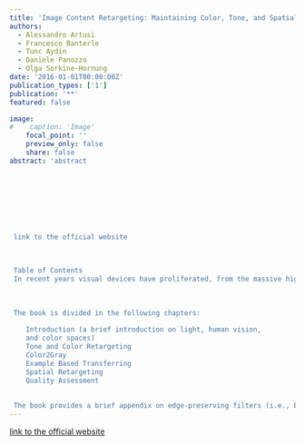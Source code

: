 ```yaml
---
title: 'Image Content Retargeting: Maintaining Color, Tone, and Spatial Consistency'
authors:
  - Alessandro Artusi
  - Francesco Banterle
  - Tunc Aydin
  - Daniele Panozzo
  - Olga Sorkine-Hornung
date: '2016-01-01T00:00:00Z'
publication_types: ['1']
publication: '**'
featured: false

image:
#    caption: 'Image'
    focal_point: ''
    preview_only: false
    share: false
abstract: 'abstract 	 	 	      link to the official website    Table of Contents In recent years visual devices have proliferated, from the massive high-resolution, high-contrast screens to the tiny ones on mobile phones, with their limited dynamic range and color gamut. The wide variety of screens on which content may be viewed creates a challenge for developers. Adapting visual content for optimized viewing on all devices is called retargeting. This is the first book to provide a holistic view of the subject, thoroughly reviewing and analyzing the many techniques that have been developed for retargeting along dimensions such as color gamut, dynamic range, and spatial resolution.    The book is divided in the following chapters:  	Introduction (a brief introduction on light, human vision, 	and color spaces) 	Tone and Color Retargeting 	Color2Gray 	Example Based Transferring 	Spatial Retargeting 	Quality Assessment   The book provides a brief appendix on edge-preserving filters (i.e., bilateral filter, anisotropic diffusion, , etc.).'
---
```

[link to the official website](https://www.crcpress.com/Image-Content-Retargeting-Maintaining-Color-Tone-and-Spatial-Consistency/Artusi-Banterle-Aydin-Panozzo-Sorkine-Hornung/p/book/9781482249910)


